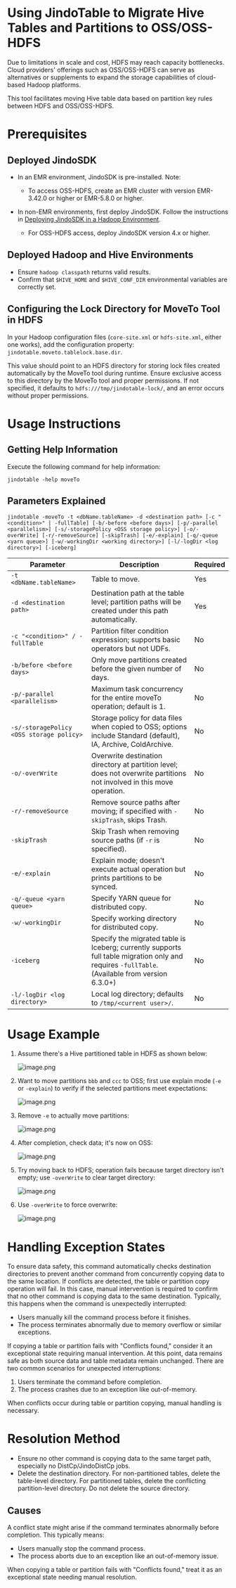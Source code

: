 # Using JindoTable to Migrate Hive Tables and Partitions to OSS/OSS-HDFS

Due to limitations in scale and cost, HDFS may reach capacity bottlenecks. Cloud providers' offerings such as OSS/OSS-HDFS can serve as alternatives or supplements to expand the storage capabilities of cloud-based Hadoop platforms.

This tool facilitates moving Hive table data based on partition key rules between HDFS and OSS/OSS-HDFS.

# Prerequisites

## Deployed JindoSDK

- In an EMR environment, JindoSDK is pre-installed. Note:
    - To access OSS-HDFS, create an EMR cluster with version EMR-3.42.0 or higher or EMR-5.8.0 or higher.

- In non-EMR environments, first deploy JindoSDK. Follow the instructions in [Deploying JindoSDK in a Hadoop Environment](../jindosdk/jindosdk_deployment_hadoop.md).
    - For OSS-HDFS access, deploy JindoSDK version 4.x or higher.

## Deployed Hadoop and Hive Environments

- Ensure `hadoop classpath` returns valid results.
- Confirm that `$HIVE_HOME` and `$HIVE_CONF_DIR` environmental variables are correctly set.

## Configuring the Lock Directory for MoveTo Tool in HDFS

In your Hadoop configuration files (`core-site.xml` or `hdfs-site.xml`, either one works), add the configuration property: `jindotable.moveto.tablelock.base.dir`.

This value should point to an HDFS directory for storing lock files created automatically by the MoveTo tool during runtime. Ensure exclusive access to this directory by the MoveTo tool and proper permissions. If not specified, it defaults to `hdfs:///tmp/jindotable-lock/`, and an error occurs without proper permissions.

# Usage Instructions

## Getting Help Information

Execute the following command for help information:

```shell
jindotable -help moveTo
```

## Parameters Explained

```shell
jindotable -moveTo -t <dbName.tableName> -d <destination path> [-c "<condition>" | -fullTable] [-b/-before <before days>] [-p/-parallel <parallelism>] [-s/-storagePolicy <OSS storage policy>] [-o/-overWrite] [-r/-removeSource] [-skipTrash] [-e/-explain] [-q/-queue <yarn queue>] [-w/-workingDir <working directory>] [-l/-logDir <log directory>] [-iceberg]
```

| Parameter | Description | Required |
| --- | --- | --- |
| `-t <dbName.tableName>` | Table to move. | Yes |
| `-d <destination path>` | Destination path at the table level; partition paths will be created under this path automatically. | Yes |
| `-c "<condition>" / -fullTable` | Partition filter condition expression; supports basic operators but not UDFs. | No |
| `-b/before <before days>` | Only move partitions created before the given number of days. | No |
| `-p/-parallel <parallelism>` | Maximum task concurrency for the entire moveTo operation; default is 1. | No |
| `-s/-storagePolicy <OSS storage policy>` | Storage policy for data files when copied to OSS; options include Standard (default), IA, Archive, ColdArchive. | No |
| `-o/-overWrite` | Overwrite destination directory at partition level; does not overwrite partitions not involved in this move operation. | No |
| `-r/-removeSource` | Remove source paths after moving; if specified with `-skipTrash`, skips Trash. | No |
| `-skipTrash` | Skip Trash when removing source paths (if `-r` is specified). | No |
| `-e/-explain` | Explain mode; doesn't execute actual operation but prints partitions to be synced. | No |
| `-q/-queue <yarn queue>` | Specify YARN queue for distributed copy. | No |
| `-w/-workingDir` | Specify working directory for distributed copy. | No |
| `-iceberg` | Specify the migrated table is Iceberg; currently supports full table migration only and requires `-fullTable`. (Available from version 6.3.0+) | No |
| `-l/-logDir <log directory>` | Local log directory; defaults to `/tmp/<current user>/`. | No |

# Usage Example

1. Assume there's a Hive partitioned table in HDFS as shown below:

   ![image.png](pic/jindotable_moveto_oss_1.png)

2. Want to move partitions `bbb` and `ccc` to OSS; first use explain mode (`-e` or `-explain`) to verify if the selected partitions meet expectations:

   ![image.png](pic/jindotable_moveto_oss_2.png)

3. Remove `-e` to actually move partitions:

   ![image.png](pic/jindotable_moveto_oss_3.png)

4. After completion, check data; it's now on OSS:

   ![image.png](pic/jindotable_moveto_oss_4.png)

5. Try moving back to HDFS; operation fails because target directory isn't empty; use `-overWrite` to clear target directory:

   ![image.png](pic/jindotable_moveto_oss_5.png)

6. Use `-overWrite` to force overwrite:

   ![image.png](pic/jindotable_moveto_oss_6.png)

# Handling Exception States

To ensure data safety, this command automatically checks destination directories to prevent another command from concurrently copying data to the same location.
If conflicts are detected, the table or partition copy operation will fail.
In this case, manual intervention is required to confirm that no other command is copying data to the same destination.
Typically, this happens when the command is unexpectedly interrupted:
- Users manually kill the command process before it finishes.
- The process terminates abnormally due to memory overflow or similar exceptions.

If copying a table or partition fails with "Conflicts found," consider it an exceptional state requiring manual intervention.
At this point, data remains safe as both source data and table metadata remain unchanged.
There are two common scenarios for unexpected interruptions:
1. Users terminate the command before completion.
2. The process crashes due to an exception like out-of-memory.

When conflicts occur during table or partition copying, manual handling is necessary.

# Resolution Method

- Ensure no other command is copying data to the same target path, especially no DistCp/JindoDistCp jobs.
- Delete the destination directory. For non-partitioned tables, delete the table-level directory. For partitioned tables, delete the conflicting partition-level directory. Do not delete the source directory.

## Causes

A conflict state might arise if the command terminates abnormally before completion. This typically means:
- Users manually stop the command process.
- The process aborts due to an exception like an out-of-memory issue.

When copying a table or partition fails with "Conflicts found," treat it as an exceptional state needing manual resolution.